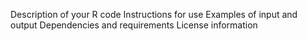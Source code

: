Description of your R code
Instructions for use
Examples of input and output
Dependencies and requirements
License information
